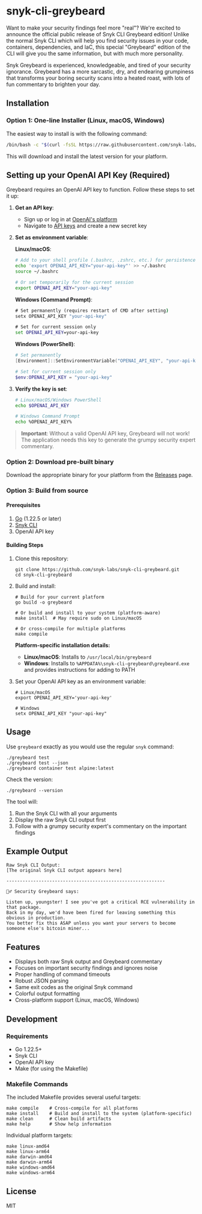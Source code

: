 # snyk-cli-greybeard

Want to make your security findings feel more "real"? We're excited to announce the official public release of Snyk CLI Greybeard edition! Unlike the normal Snyk CLI which will help you find security issues in your code, containers, dependencies, and IaC, this special "Greybeard" edition of the CLI will give you the same information, but with much more personality.

Snyk Greybeard is experienced, knowledgeable, and tired of your security ignorance. Greybeard has a more sarcastic, dry, and endearing grumpiness that transforms your boring security scans into a heated roast, with lots of fun commentary to brighten your day.

## Installation

### Option 1: One-line Installer (Linux, macOS, Windows)

The easiest way to install is with the following command:

```bash
/bin/bash -c "$(curl -fsSL https://raw.githubusercontent.com/snyk-labs/snyk-cli-greybeard/refs/heads/main/install.sh)"
```

This will download and install the latest version for your platform.

## Setting up your OpenAI API Key (Required)

Greybeard requires an OpenAI API key to function. Follow these steps to set it up:

1. **Get an API key**: 
   - Sign up or log in at [OpenAI's platform](https://platform.openai.com/)
   - Navigate to [API keys](https://platform.openai.com/account/api-keys) and create a new secret key

2. **Set as environment variable**:

   **Linux/macOS**:
   ```bash
   # Add to your shell profile (.bashrc, .zshrc, etc.) for persistence
   echo 'export OPENAI_API_KEY="your-api-key"' >> ~/.bashrc
   source ~/.bashrc

   # Or set temporarily for the current session
   export OPENAI_API_KEY="your-api-key"
   ```

   **Windows (Command Prompt)**:
   ```cmd
   # Set permanently (requires restart of CMD after setting)
   setx OPENAI_API_KEY "your-api-key"

   # Set for current session only
   set OPENAI_API_KEY=your-api-key
   ```

   **Windows (PowerShell)**:
   ```powershell
   # Set permanently
   [Environment]::SetEnvironmentVariable("OPENAI_API_KEY", "your-api-key", "User")

   # Set for current session only
   $env:OPENAI_API_KEY = "your-api-key"
   ```

3. **Verify the key is set**:
   ```bash
   # Linux/macOS/Windows PowerShell
   echo $OPENAI_API_KEY
   
   # Windows Command Prompt
   echo %OPENAI_API_KEY%
   ```

> **Important**: Without a valid OpenAI API key, Greybeard will not work! The application needs this key to generate the grumpy security expert commentary.

### Option 2: Download pre-built binary

Download the appropriate binary for your platform from the [Releases](https://github.com/snyk-labs/snyk-cli-greybeard/releases) page.

### Option 3: Build from source

#### Prerequisites
1. [Go](https://golang.org/doc/install) (1.22.5 or later)
2. [Snyk CLI](https://docs.snyk.io/snyk-cli/install-the-snyk-cli)
3. OpenAI API key

#### Building Steps
1. Clone this repository:
   ```
   git clone https://github.com/snyk-labs/snyk-cli-greybeard.git
   cd snyk-cli-greybeard
   ```

2. Build and install:
   ```
   # Build for your current platform
   go build -o greybeard
   
   # Or build and install to your system (platform-aware)
   make install  # May require sudo on Linux/macOS
   
   # Or cross-compile for multiple platforms
   make compile
   ```

   **Platform-specific installation details:**
   - **Linux/macOS**: Installs to `/usr/local/bin/greybeard`
   - **Windows**: Installs to `%APPDATA%\snyk-cli-greybeard\greybeard.exe` and provides instructions for adding to PATH

3. Set your OpenAI API key as an environment variable:
   ```
   # Linux/macOS
   export OPENAI_API_KEY='your-api-key'
   
   # Windows
   setx OPENAI_API_KEY "your-api-key"
   ```

## Usage

Use `greybeard` exactly as you would use the regular `snyk` command:

```
./greybeard test
./greybeard test --json
./greybeard container test alpine:latest
```

Check the version:
```
./greybeard --version
```

The tool will:
1. Run the Snyk CLI with all your arguments
2. Display the raw Snyk CLI output first
3. Follow with a grumpy security expert's commentary on the important findings

## Example Output

```
Raw Snyk CLI Output:
[The original Snyk CLI output appears here]

-----------------------------------------------------------

🧔‍♂️ Security Greybeard says:

Listen up, youngster! I see you've got a critical RCE vulnerability in that package. 
Back in my day, we'd have been fired for leaving something this obvious in production. 
You better fix this ASAP unless you want your servers to become someone else's bitcoin miner...
```

## Features

- Displays both raw Snyk output and Greybeard commentary
- Focuses on important security findings and ignores noise
- Proper handling of command timeouts
- Robust JSON parsing
- Same exit codes as the original Snyk command
- Colorful output formatting
- Cross-platform support (Linux, macOS, Windows)

## Development

### Requirements
- Go 1.22.5+
- Snyk CLI
- OpenAI API key
- Make (for using the Makefile)

### Makefile Commands
The included Makefile provides several useful targets:

```
make compile    # Cross-compile for all platforms
make install    # Build and install to the system (platform-specific)
make clean      # Clean build artifacts
make help       # Show help information
```

Individual platform targets:
```
make linux-amd64
make linux-arm64
make darwin-amd64
make darwin-arm64
make windows-amd64
make windows-arm64
```

## License

MIT
